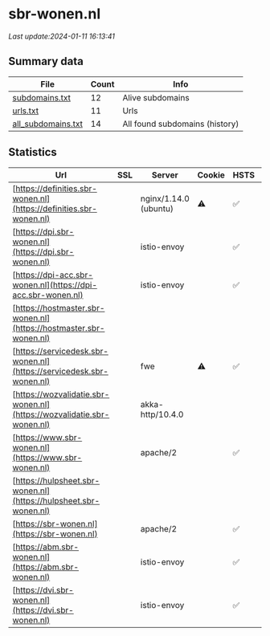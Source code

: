 # sbr-wonen.nl
*Last update:2024-01-11 16:13:41*
## Summary data
| File       | Count | Info |
|------------|-------|------|
|[subdomains.txt](/data/sbr-wonen/subdomains.txt)|12|Alive subdomains|
|[urls.txt](/data/sbr-wonen/urls.txt)|11|Urls|
|[all_subdomains.txt](/data/sbr-wonen/all_subdomains.txt)|14|All found subdomains (history)|
## Statistics
| Url | SSL | Server | Cookie | HSTS | CSP | XFO | XXP | RP | Tech |
|------------|-------|------|------|------|------|------|------|------|------|
|[https://definities.sbr-wonen.nl](https://definities.sbr-wonen.nl)| |nginx/1.14.0 (ubuntu)|:warning: |:white_check_mark: | |:warning: | |:white_check_mark: |:white_check_mark: |Nginx:1.14.0 Ubuntu|
|[https://dpi.sbr-wonen.nl](https://dpi.sbr-wonen.nl)| |istio-envoy| |:white_check_mark: | |:warning: |:white_check_mark: |:white_check_mark: |:white_check_mark: |Amazon Web Services...|
|[https://dpi-acc.sbr-wonen.nl](https://dpi-acc.sbr-wonen.nl)| |istio-envoy| |:white_check_mark: | |:warning: |:white_check_mark: |:white_check_mark: |:white_check_mark: |Amazon Web Services...|
|[https://hostmaster.sbr-wonen.nl](https://hostmaster.sbr-wonen.nl)| | | | | | | |:white_check_mark: |Apache HTTP Server:2|
|[https://servicedesk.sbr-wonen.nl](https://servicedesk.sbr-wonen.nl)| |fwe|:warning: |:white_check_mark: | | | |:white_check_mark: |:white_check_mark: |Amazon S3 Amazon Web...|
|[https://wozvalidatie.sbr-wonen.nl](https://wozvalidatie.sbr-wonen.nl)| |akka-http/10.4.0| | | | | |:white_check_mark: |Akka HTTP:10.4.0|
|[https://www.sbr-wonen.nl](https://www.sbr-wonen.nl)| |apache/2| |:white_check_mark: | |:warning: |:white_check_mark: |:white_check_mark: |:white_check_mark: |Apache HTTP Server:2|
|[https://hulpsheet.sbr-wonen.nl](https://hulpsheet.sbr-wonen.nl)| | | | | | | |:white_check_mark: ||
|[https://sbr-wonen.nl](https://sbr-wonen.nl)| |apache/2| |:white_check_mark: | |:warning: |:white_check_mark: |:white_check_mark: |:white_check_mark: |Apache HTTP Server:2...|
|[https://abm.sbr-wonen.nl](https://abm.sbr-wonen.nl)| |istio-envoy| |:white_check_mark: | |:warning: |:white_check_mark: |:white_check_mark: |:white_check_mark: |Amazon Web Services...|
|[https://dvi.sbr-wonen.nl](https://dvi.sbr-wonen.nl)| |istio-envoy| |:white_check_mark: | |:warning: |:white_check_mark: |:white_check_mark: |:white_check_mark: |Amazon Web Services...|